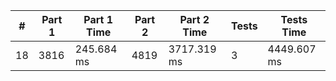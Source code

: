 <table>
<thead>
<tr><th>#  </th><th>Part 1  </th><th>Part 1 Time  </th><th>Part 2  </th><th>Part 2 Time  </th><th>Tests  </th><th>Tests Time  </th></tr>
</thead>
<tbody>
<tr><td>18 </td><td>3816    </td><td>245.684 ms   </td><td>4819    </td><td>3717.319 ms  </td><td>3      </td><td>4449.607 ms </td></tr>
</tbody>
</table>